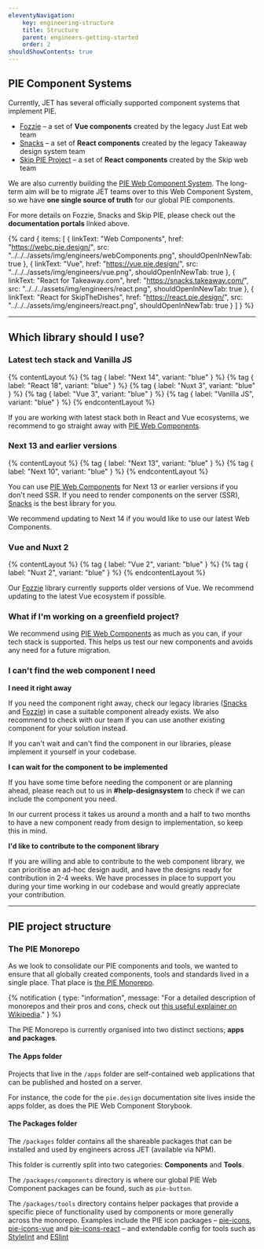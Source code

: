 ```yaml
---
eleventyNavigation:
    key: engineering-structure
    title: Structure
    parent: engineers-getting-started
    order: 2
shouldShowContents: true
---
```


## PIE Component Systems

Currently, JET has several officially supported component systems that implement PIE.

- [Fozzie](https://vue.pie.design/) – a set of **Vue components** created by the legacy Just Eat web team
- [Snacks](https://snacks.takeaway.com/) – a set of **React components** created by the legacy Takeaway design system team
- [Skip PIE Project](https://react.pie.design/) – a set of **React components** created by the Skip web team

We are also currently building the [PIE Web Component System](https://webc.pie.design/). The long-term aim will be to migrate JET teams over to this Web Component System, so we have **one single source of truth** for our global PIE components.

For more details on Fozzie, Snacks and Skip PIE, please check out the **documentation portals** linked above.

{% card {
  items: [
        {
          linkText: "Web Components",
          href: "https://webc.pie.design/",
          src: "../../../assets/img/engineers/webComponents.png",
          shouldOpenInNewTab: true
        },
        {
          linkText: "Vue",
          href: "https://vue.pie.design/",
          src: "../../../assets/img/engineers/vue.png",
          shouldOpenInNewTab: true
        },
        {
          linkText: "React for Takeaway.com",
          href: "https://snacks.takeaway.com/",
          src: "../../../assets/img/engineers/react.png",
          shouldOpenInNewTab: true
        },
        {
          linkText: "React for SkipTheDishes",
          href: "https://react.pie.design/",
          src: "../../../assets/img/engineers/react.png",
          shouldOpenInNewTab: true
        }
    ]
} %}

---

##  Which library should I use?

### Latest tech stack and Vanilla JS

{% contentLayout %}
    {% tag {
    label: "Next 14",
    variant: "blue"
    } %}
    {% tag {
    label: "React 18",
    variant: "blue"
    } %}
    {% tag {
    label: "Nuxt 3",
    variant: "blue"
    } %}
    {% tag {
    label: "Vue 3",
    variant: "blue"
    } %}
    {% tag {
    label: "Vanilla JS",
    variant: "blue"
    } %}
{% endcontentLayout %}

If you are working with latest stack both in React and Vue ecosystems, we recommend to go straight away with
[PIE Web Components](/engineers/web-components/).

### Next 13 and earlier versions 

{% contentLayout %}
    {% tag {
    label: "Next 13",
    variant: "blue"
    } %}
    {% tag {
    label: "Next 10",
    variant: "blue"
    } %}
{% endcontentLayout %}
 
You can use [PIE Web Components](/engineers/web-components/) for Next 13 or earlier versions if you don't need SSR. 
If you need to render components on the server (SSR), [Snacks](https://snacks.takeaway.com/portal/) is the best library for you.

We recommend updating to Next 14 if you would like to use our latest Web Components.

### Vue and Nuxt 2

{% contentLayout %}
    {% tag {
    label: "Vue 2",
    variant: "blue"
    } %}
    {% tag {
    label: "Nuxt 2",
    variant: "blue"
    } %}
{% endcontentLayout %}

Our [Fozzie](https://vue.pie.design/) library currently supports older versions of Vue. We recommend updating to the latest Vue ecosystem if possible.

### What if I'm working on a greenfield project?

We recommend using [PIE Web Components](/engineers/web-components/) as much as you can, if your tech stack is supported. This helps us test our new components and avoids any need for a future migration.

### I can't find the web component I need

**I need it right away**

If you need the component right away, check our legacy libraries ([Snacks](https://snacks.takeaway.com/) and [Fozzie](https://vue.pie.design/)) in case a suitable component already exists.
We also recommend to check with our team if you can use another existing component for your solution instead.

If you can't wait and can't find the component in our libraries, please implement it yourself in your codebase.


**I can wait for the component to be implemented**

If you have some time before needing the component or are planning ahead, please reach out to us in **#help-designsystem** to check if we can include the component you need.

In our current process it takes us around a month and a half to two months to have a new component ready from design to implementation, so keep this in mind.

**I'd like to contribute to the component library**

If you are willing and able to contribute to the web component library, we can prioritise an ad-hoc design audit, and have the designs ready for contribution in 2-4 weeks. We have processes in place to support you during your time working in our codebase and would greatly appreciate your contribution.

___

## PIE project structure

### The PIE Monorepo

As we look to consolidate our PIE components and tools, we wanted to ensure that all globally created components, tools and standards lived in a single place. That place is [the PIE Monorepo](https://github.com/justeattakeaway/pie).

{% notification {
type: "information",
message: "For a detailed description of monorepos and their pros and cons, check out [this useful explainer on Wikipedia](https://en.wikipedia.org/wiki/Monorepo)."
} %}

The PIE Monorepo is currently organised into two distinct sections; **apps and packages**.

#### The Apps folder

Projects that live in the `/apps` folder are self-contained web applications that can be published and hosted on a server.

For instance, the code for the `pie.design` documentation site lives inside the apps folder, as does the PIE Web Component Storybook.

#### The Packages folder

The `/packages` folder contains all the shareable packages that can be installed and used by engineers across JET (available via NPM).

This folder is currently split into two categories: **Components** and **Tools**.

The `/packages/components` directory is where our global PIE Web Component packages can be found, such as `pie-button`.

The `/packages/tools` directory contains helper packages that provide a specific piece of functionality used by components or more generally across the monorepo. Examples include the PIE icon packages – [pie-icons](https://github.com/justeattakeaway/pie/tree/main/packages/tools/pie-icons), [pie-icons-vue](https://github.com/justeattakeaway/pie/tree/main/packages/tools/pie-icons-vue) and [pie-icons-react](https://github.com/justeattakeaway/pie/tree/main/packages/tools/pie-icons-react) – and extendable config for tools such as [Stylelint](https://github.com/justeattakeaway/pie/tree/main/packages/tools/stylelint-config-pie) and [ESlint](https://github.com/justeattakeaway/pie/tree/main/packages/tools/eslint-config-pie)
